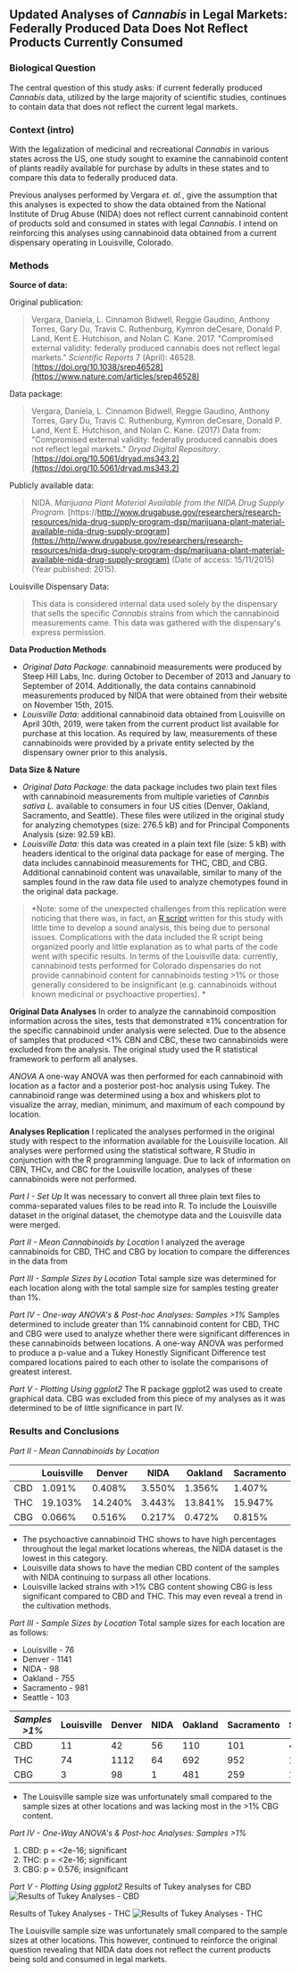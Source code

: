 ﻿## Updated Analyses of *Cannabis* in Legal Markets: Federally Produced Data Does Not Reflect Products Currently Consumed
### Biological Question
The central question of this study asks: if current federally produced *Cannabis* data, utilized by the large majority of scientific studies, continues to contain data that does not reflect the current legal markets. 

### Context (intro)
With the legalization of medicinal and recreational *Cannabis* in various states across the US, one study sought to examine the cannabinoid content of plants readily available for purchase by adults in these states and to compare this data to federally produced data. 

Previous analyses performed by Vergara *et. al.*, give the assumption that this analyses is expected to show the data obtained from the National Institute of Drug Abuse (NIDA) does not reflect current cannabinoid content of products sold and consumed in states with legal *Cannabis*. I intend on reinforcing this analyses using cannabinoid data obtained from a current dispensary operating in Louisville, Colorado. 


### Methods
 **Source of data:**

Original publication:

> Vergara, Daniela, L. Cinnamon Bidwell, Reggie Gaudino, Anthony Torres, Gary Du, Travis C. Ruthenburg, Kymron deCesare, Donald P. Land, Kent E. Hutchison, and Nolan C. Kane. 2017. "Compromised external validity: federally produced cannabis does not reflect legal markets." *Scientific Reports* 7 (April): 46528. [https://doi.org/10.1038/srep46528](https://www.nature.com/articles/srep46528)

Data package:
> Vergara, Daniela, L. Cinnamon Bidwell, Reggie Gaudino, Anthony Torres, Gary Du, Travis C. Ruthenburg, Kymron deCesare, Donald P. Land, Kent E. Hutchison, and Nolan C. Kane. (2017) Data from: "Compromised external validity: federally produced cannabis does not reflect legal markets." *Dryad Digital Repository*. [https://doi.org/10.5061/dryad.ms343.2](https://doi.org/10.5061/dryad.ms343.2)

Publicly available data:
> NIDA. _Marijuana Plant Material Available from the NIDA Drug Supply Program._ [https://http://www.drugabuse.gov/researchers/research-resources/nida-drug-supply-program-dsp/marijuana-plant-material-available-nida-drug-supply-program](https://http//www.drugabuse.gov/researchers/research-resources/nida-drug-supply-program-dsp/marijuana-plant-material-available-nida-drug-supply-program) (Date of access: 15/11/2015) (Year published: 2015).

Louisville Dispensary Data: 
> This data is considered internal data used solely by the dispensary that sells the specific *Cannabis* strains from which the cannabinoid measurements came. This data was gathered with the dispensary's express permission.

**Data Production Methods**

 - *Original Data Package:* cannabinoid measurements were produced by Steep Hill Labs, Inc. during October to December of 2013 and January to September of 2014. Additionally, the data contains cannabinoid measurements produced by NIDA that were obtained from their website on November 15th, 2015. 
 - *Louisville Data:* additional cannabinoid data obtained from Louisville on April 30th, 2019, were taken from the current product list available for purchase at this location. As required by law, measurements of these cannabinoids were provided by a private entity selected by the dispensary owner prior to this analysis. 

**Data Size & Nature**

 - *Original Data Package:* the data package includes two plain text files with cannabinoid measurements from multiple varieties of *Cannbis sativa L.* available to consumers in four US cities (Denver, Oakland, Sacramento, and Seattle). These files were utilized in the original study for analyzing chemotypes (size: 276.5 kB) and for Principal Components Analysis (size: 92.59 kB).
 - *Louisville Data:* this data was created in a plain text file (size: 5 kB) with headers identical to the original data package for ease of merging. The data includes cannabinoid measurements for THC, CBD, and CBG. Additional cannabinoid content was unavailable, similar to many of the samples found in the raw data file used to analyze chemotypes found in the original data package.

> *Note: some of the unexpected challenges from this replication were noticing that there was, in fact, an [R script]([https://github.com/KaneLab/Bioinformatics-Scripts/blob/master/scientific_reports_code.Rmd](https://github.com/KaneLab/Bioinformatics-Scripts/blob/master/scientific_reports_code.Rmd)) written for this study with little time to develop a sound analysis, this being due to personal issues. Complications with the data included the R script being organized poorly and little explanation as to what parts of the code went with specific results. In terms of the Louisville data: currently, cannabinoid tests performed for Colorado dispensaries do not provide cannabinoid content for cannabinoids testing >1% or those generally considered to be insignificant (e.g. cannabinoids without known medicinal or psychoactive properties). * 

**Original Data Analyses**
In order to analyze the cannabinoid composition information across the sites, tests that demonstrated ≥1% concentration for the specific cannabinoid under analysis were selected. Due to the absence of samples that produced <1% CBN and CBC, these two cannabinoids were excluded from the analysis. The original study used the R statistical framework to perform all analyses.

*ANOVA*
A one-way ANOVA was then performed for each cannabinoid with location as a factor and a posterior post-hoc analysis using Tukey. The cannabinoid range was determined using a box and whiskers plot to visualize the array, median, minimum, and maximum of each compound by location. 

**Analyses Replication**
I replicated the analyses performed in the original study with respect to the information available for the Louisville location. All analyses were performed using the statistical software, R Studio in conjunction with the R programming language. Due to lack of information on CBN, THCv, and CBC for the Louisville location, analyses of these cannabinoids were not performed. 

*Part I - Set Up*
It was necessary to convert all three plain text files to comma-separated values files to be read into R. To include the Louisville dataset in the original dataset, the chemotype data and the Louisville data were merged. 

*Part II - Mean Cannabinoids by Location* 
I analyzed the average cannabinoids for CBD, THC and CBG by location to compare the differences in the data from 

*Part III - Sample Sizes by Location*
Total sample size was determined for each location along with the total sample size for samples testing greater than 1%.

*Part IV - One-way ANOVA's & Post-hoc Analyses: Samples >1%*
Samples determined to include greater than 1% cannabinoid content for CBD, THC and CBG were used to analyze whether there were significant differences in these cannabinoids between locations. A one-way ANOVA was performed to produce a p-value and a Tukey Honestly Significant Difference test compared locations paired to each other to isolate the comparisons of greatest interest.

*Part V - Plotting Using ggplot2*
The R package ggplot2 was used to create graphical data. CBG was excluded from this piece of my analyses as it was determined to be of little significance in part IV.

### Results and Conclusions

*Part II - Mean Cannabinoids by Location* 

|                  | Louisville  | Denver | NIDA | Oakland | Sacramento | Seattle |
| ----------- | ----------- | ----------- | ----------- |----------- |----------- | ----------- |
| CBD         | 1.091%      | 0.408%      | 3.550%      | 1.356%      | 1.407%      | 0.422%      |
| THC         | 19.103%     | 14.240%     | 3.443%      | 13.841%     | 15.947%     | 19.047%     |
| CBG		  | 0.066%      | 0.516%      | 0.217%      | 0.472%      | 0.815%      | 0.591%      |

 - The psychoactive cannabinoid THC shows to have high percentages throughout the legal market locations whereas, the NIDA dataset is the lowest in this category.
 - Louisville data shows to have the median CBD content of the samples with NIDA continuing to surpass all other locations.
 - Louisville lacked strains with >1% CBG content showing CBG is less significant compared to CBD and THC. This may even reveal a trend in the cultivation methods.

*Part III - Sample Sizes by Location*
Total sample sizes for each location are as follows:
 - Louisville - 76
 - Denver - 1141
 - NIDA - 98
 - Oakland - 755
 - Sacramento - 981
 - Seattle - 103

|  *Samples >1%*                 | Louisville | Denver | NIDA | Oakland | Sacramento | Seattle |
| ----------- | ----------- | ----------- | ----------- |----------- |----------- | ----------- |
| CBD         | 11      | 42      | 56      | 110      | 101      | 4      |
| THC         | 74     | 1112     | 64      | 692     | 952     | 103     |
| CBG		  | 3      | 98      | 1      | 481      | 259      | 12      |

 - The Louisville sample size was unfortunately small compared to the sample sizes at other locations and was lacking most in the >1% CBG content. 

*Part IV - One-Way ANOVA's & Post-hoc Analyses: Samples >1%*
 1. CBD: p = <2e-16; significant
 2. THC: p = <2e-16; significant
 3. CBG: p = 0.576; insignificant

*Part V - Plotting Using ggplot2*
Results of Tukey analyses for CBD
![Results of Tukey Analyses - CBD](https://github.com/catiehen/compbio_git_repo/blob/master/independent_project/Assignment9/tukeyCBD.jpeg?raw=true)


Results of Tukey Analyses - THC
![Results of Tukey Analyses - THC](https://github.com/catiehen/compbio_git_repo/blob/master/independent_project/Assignment9/tukeyTHC.jpeg?raw=true)




The Louisville sample size was unfortunately small compared to the sample sizes at other locations. This however, continued to reinforce the original question revealing that NIDA data does not reflect the current products being sold and consumed in legal markets. 
